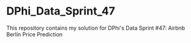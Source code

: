 # DPhi_Data_Sprint_47
This repository contains my solution for DPhi's Data Sprint #47: Airbnb Berlin Price Prediction
